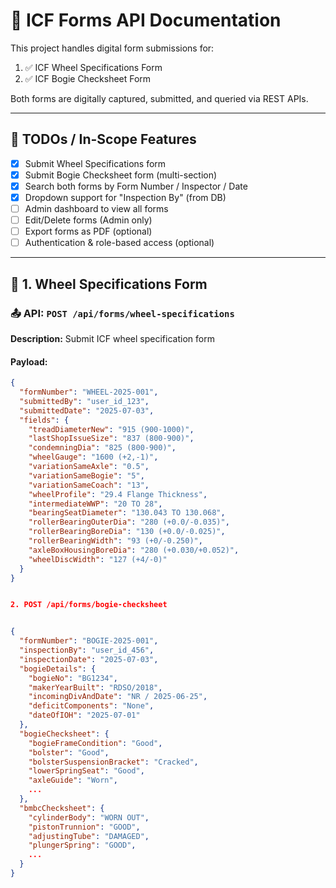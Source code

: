 # 🚆 ICF Forms API Documentation

This project handles digital form submissions for:

1. ✅ ICF Wheel Specifications Form  
2. ✅ ICF Bogie Checksheet Form

Both forms are digitally captured, submitted, and queried via REST APIs.

---

## 📌 TODOs / In-Scope Features

- [x] Submit Wheel Specifications form
- [x] Submit Bogie Checksheet form (multi-section)
- [x] Search both forms by Form Number / Inspector / Date
- [x] Dropdown support for "Inspection By" (from DB)
- [ ] Admin dashboard to view all forms
- [ ] Edit/Delete forms (Admin only)
- [ ] Export forms as PDF (optional)
- [ ] Authentication & role-based access (optional)

---

## 📘 1. Wheel Specifications Form

### 📤 API: `POST /api/forms/wheel-specifications`

**Description:** Submit ICF wheel specification form

#### Payload:
```json
{
  "formNumber": "WHEEL-2025-001",
  "submittedBy": "user_id_123",
  "submittedDate": "2025-07-03",
  "fields": {
    "treadDiameterNew": "915 (900-1000)",
    "lastShopIssueSize": "837 (800-900)",
    "condemningDia": "825 (800-900)",
    "wheelGauge": "1600 (+2,-1)",
    "variationSameAxle": "0.5",
    "variationSameBogie": "5",
    "variationSameCoach": "13",
    "wheelProfile": "29.4 Flange Thickness",
    "intermediateWWP": "20 TO 28",
    "bearingSeatDiameter": "130.043 TO 130.068",
    "rollerBearingOuterDia": "280 (+0.0/-0.035)",
    "rollerBearingBoreDia": "130 (+0.0/-0.025)",
    "rollerBearingWidth": "93 (+0/-0.250)",
    "axleBoxHousingBoreDia": "280 (+0.030/+0.052)",
    "wheelDiscWidth": "127 (+4/-0)"
  }
}


2. POST /api/forms/bogie-checksheet


{
  "formNumber": "BOGIE-2025-001",
  "inspectionBy": "user_id_456",
  "inspectionDate": "2025-07-03",
  "bogieDetails": {
    "bogieNo": "BG1234",
    "makerYearBuilt": "RDSO/2018",
    "incomingDivAndDate": "NR / 2025-06-25",
    "deficitComponents": "None",
    "dateOfIOH": "2025-07-01"
  },
  "bogieChecksheet": {
    "bogieFrameCondition": "Good",
    "bolster": "Good",
    "bolsterSuspensionBracket": "Cracked",
    "lowerSpringSeat": "Good",
    "axleGuide": "Worn",
    ...
  },
  "bmbcChecksheet": {
    "cylinderBody": "WORN OUT",
    "pistonTrunnion": "GOOD",
    "adjustingTube": "DAMAGED",
    "plungerSpring": "GOOD",
    ...
  }
}
  

  
